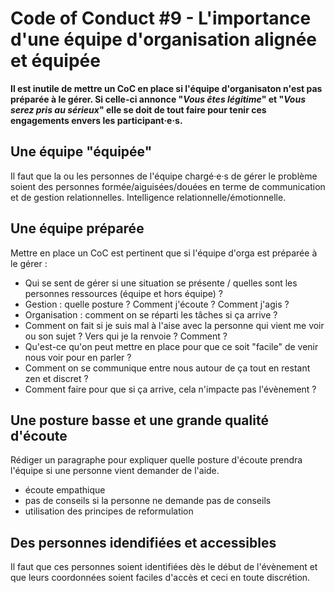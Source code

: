 # Code of Conduct #9 - L'importance d'une équipe d'organisation alignée et équipée

**Il est inutile de mettre un CoC en place si l'équipe d'organisaton n'est pas préparée à le gérer. Si celle-ci annonce "*Vous êtes légitime*" et "*Vous serez pris au sérieux*" elle se doit de tout faire pour tenir ces engagements envers les participant·e·s.** 

## Une équipe "équipée"
Il faut que la ou les personnes de l'équipe chargé·e·s de gérer le problème soient des personnes formée/aiguisées/douées en terme de communication et de gestion relationnelles. Intelligence relationnelle/émotionnelle. 

## Une équipe préparée
Mettre en place un CoC est pertinent que si l'équipe d'orga est préparée à le gérer :
- Qui se sent de gérer si une situation se présente / quelles sont les personnes ressources (équipe et hors équipe) ?
- Gestion : quelle posture ? Comment j'écoute ? Comment j'agis ?
- Organisation : comment on se réparti les tâches si ça arrive ?
- Comment on fait si je suis mal à l'aise avec la personne qui vient me voir ou son sujet ? Vers qui je la renvoie ? Comment ?
- Qu'est-ce qu'on peut mettre en place pour que ce soit "facile" de venir nous voir pour en parler ?
- Comment on se communique entre nous autour de ça tout en restant zen et discret ?
- Comment faire pour que si ça arrive, cela n'impacte pas l'évènement ?

## Une posture basse et une grande qualité d'écoute
Rédiger un paragraphe pour expliquer quelle posture d'écoute prendra l'équipe si une personne vient demander de l'aide.
- écoute empathique
- pas de conseils si la personne ne demande pas de conseils
- utilisation des principes de reformulation

## Des personnes idendifiées et accessibles

Il faut que ces personnes soient identifiées dès le début de l'évènement et que leurs coordonnées soient faciles d'accès et ceci en toute discrétion. 
